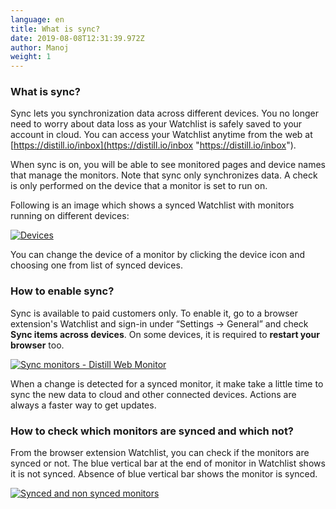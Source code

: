 ```yaml
---
language: en
title: What is sync?
date: 2019-08-08T12:31:39.972Z
author: Manoj
weight: 1
---
```

### What is sync?

Sync lets you synchronization data across different devices. You no longer need to worry about data loss as your Watchlist is safely saved to your account in cloud. You can access your Watchlist anytime from the web at  [https://distill.io/inbox](https://distill.io/inbox "https://distill.io/inbox").

When sync is on, you will be able to see monitored pages and device names that manage the monitors. Note that sync only synchronizes data. A check is only performed on the device that a monitor is set to run on.

Following is an image which shows a synced Watchlist with monitors running on different devices:

[![Devices](https://distill.io/help/_media/device_running_on.png?w=600&tok=624a9d "Devices")](https://distill.io/help/_media/device_running_on.png "device_running_on.png")

You can change the device of a monitor by clicking the device icon and choosing one from list of synced devices.

### How to enable sync?

Sync is available to paid customers only. To enable it, go to a browser extension's Watchlist and sign-in under “Settings → General” and check  **Sync items across devices**. On some devices, it is required to  **restart your browser**  too.

[![Sync monitors - Distill Web Monitor](https://distill.io/help/_media/sync.png?w=600&tok=4203e6 "Sync monitors - Distill Web Monitor")](https://distill.io/help/_media/sync.png "sync.png")

When a change is detected for a synced monitor, it make take a little time to sync the new data to cloud and other connected devices. Actions are always a faster way to get updates.

### How to check which monitors are synced and which not?

From the browser extension Watchlist, you can check if the monitors are synced or not. The blue vertical bar at the end of monitor in Watchlist shows it is not synced. Absence of blue vertical bar shows the monitor is synced.

[![Synced and non synced monitors](https://distill.io/help/_media/non_synced_monitors.png?w=150&tok=4e1a9b "Synced and non synced monitors")](https://distill.io/help/_detail/non_synced_monitors.png?id=sync "non_synced_monitors.png")
